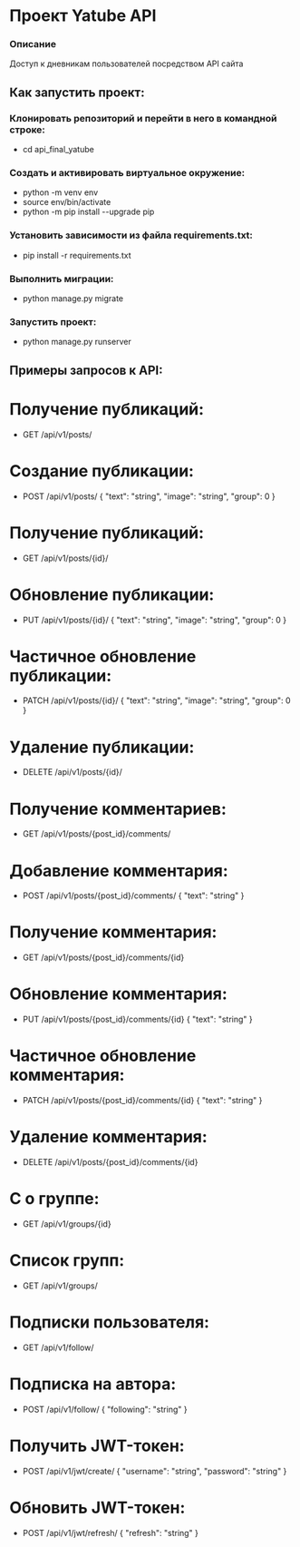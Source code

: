 # Проект Yatube API

### Описание
Доступ к дневникам пользователей посредством API сайта

## Как запустить проект:
### Клонировать репозиторий и перейти в него в командной строке:
- cd api_final_yatube

### Cоздать и активировать виртуальное окружение:
- python -m venv env
- source env/bin/activate
- python -m pip install --upgrade pip

### Установить зависимости из файла requirements.txt:
- pip install -r requirements.txt

### Выполнить миграции:
- python manage.py migrate

### Запустить проект:
- python manage.py runserver

## Примеры запросов к API:
# Получение публикаций:
- GET /api/v1/posts/

# Создание публикации:
- POST /api/v1/posts/
{
"text": "string",
"image": "string",
"group": 0
}

# Получение публикаций:
- GET /api/v1/posts/{id}/

# Обновление публикации:
- PUT /api/v1/posts/{id}/
{
"text": "string",
"image": "string",
"group": 0
}

# Частичное обновление публикации:
- PATCH /api/v1/posts/{id}/
{
"text": "string",
"image": "string",
"group": 0
}

# Удаление публикации:
- DELETE /api/v1/posts/{id}/

# Получение комментариев:
- GET /api/v1/posts/{post_id}/comments/

# Добавление комментария:
- POST /api/v1/posts/{post_id}/comments/
{
"text": "string"
}

# Получение комментария:
- GET /api/v1/posts/{post_id}/comments/{id}

# Обновление комментария:
- PUT /api/v1/posts/{post_id}/comments/{id}
{
"text": "string"
}

# Частичное обновление комментария:
- PATCH /api/v1/posts/{post_id}/comments/{id}
{
"text": "string"
}

# Удаление комментария:
- DELETE /api/v1/posts/{post_id}/comments/{id}

# С о группе:
- GET /api/v1/groups/{id}

# Список групп:
- GET /api/v1/groups/

# Подписки пользователя:
- GET /api/v1/follow/

# Подписка на автора:
- POST /api/v1/follow/
{
"following": "string"
}

# Получить JWT-токен:
- POST /api/v1/jwt/create/
{
"username": "string",
"password": "string"
}

# Обновить JWT-токен:
- POST /api/v1/jwt/refresh/
{
"refresh": "string"
}